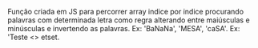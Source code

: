 Função criada em JS para percorrer array indice por indice procurando palavras com determinada letra como regra alterando entre maiúsculas e minúsculas e invertendo as palavras.
Ex: 'BaNaNa', 'MESA', 'caSA'.
Ex: 'Teste <> etset.

